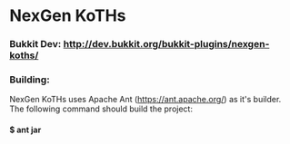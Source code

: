 # NexGen KoTHs


### Bukkit Dev: http://dev.bukkit.org/bukkit-plugins/nexgen-koths/

### Building:
NexGen KoTHs uses Apache Ant (https://ant.apache.org/) as it's builder. The following command should build the project:
#### $ ant jar